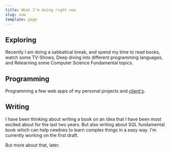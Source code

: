 ```yaml
---
title: What I'm doing right now
slug: now
template: page
---
```



## Exploring

Recently I am doing a sabbatical break, and spend my time to read books, watch some TV-Shows, Deep diving into different programming languages, and Relearning some Computer Science Fundamental topics.

## Programming

Programming a few web apps of my personal projects and [client's](https://shivas.gtsb.io/work-with-me).

## Writing

I have been thinking about writing a book on an idea that I have been most excited about for the last two years. But also writing about SQL fundamental book which can help newbies to learn complex things in a easy way. I'm currently working on the first draft.

But more about that, later.